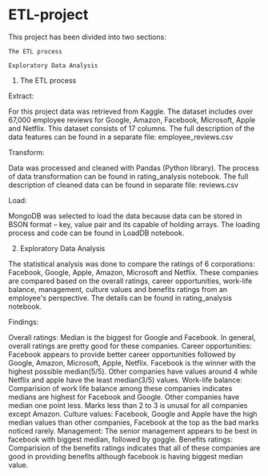 # ETL-project

This project has been divided into two sections: 

	The ETL process
	
	Exploratory Data Analysis

1.	The ETL process

Extract: 

For this project data was retrieved from Kaggle. The dataset includes over 67,000 employee reviews for Google, Amazon, Facebook, Microsoft, Apple and Netflix. This dataset consists of 17 columns. The full description of the data features can be found in a separate file: employee_reviews.csv

Transform: 

Data was processed and cleaned with Pandas (Python library). The process of data transformation can be found in rating_analysis notebook. The full description of cleaned data can be found in separate file: reviews.csv

Load: 

MongoDB was selected to load the data because data can be stored in BSON format – key, value pair and its capable of holding arrays. The loading process and code can be found in LoadDB notebook.


2.	Exploratory Data Analysis

The statistical analysis was done to compare the ratings of 6 corporations: Facebook, Google, Apple, Amazon, Microsoft and Netflix. These companies are compared based on the overall ratings, career opportunities, work-life balance, management, culture values and benefits ratings from an employee's perspective. The details can be found in rating_analysis notebook.

Findings:

Overall ratings: Median is the biggest for Google and Facebook. In general, overall ratings are pretty good for these companies.
Career opportunities: Facebook appears to provide better career opportunities followed by Google, Amazon, Microsoft, Apple, Netflix. Facebook is the winner with the highest possible median(5/5). Other companies have values around 4 while Netflix and apple have the least median(3/5) values.
Work-life balance: Comparision of work life balance among these companies indicates medians are highest for Facebook and Google. Other companies have median one point less. Marks less than 2 to 3 is unusal for all companies except Amazon.
Culture values: Facebook, Google and Apple have the high median values than other companies, Facebook at the top as the bad marks noticed rarely.
Management: The senior management appears to be best in facebook with biggest median, followed by goggle.
Benefits ratings: Comparision of the benefits ratings indicates that all of these companies are good in providing benefits although facebook is having biggest median value.



